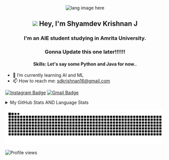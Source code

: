 <p align="center"><img width=15%" src="https://github.com/alansmathew/alansmathew/raw/master/lang.gif" alt="lang image here" /></p>

<h2 align="center">
 <img src="https://github.com/TheDudeThatCode/TheDudeThatCode/blob/master/Assets/Hi.gif" width="29px"> Hey, I'm Shyamdev Krishnan J
</h2>

 <h3 align="center">
  I'm an AIE student studying in Amrita University.
 </h3>
  
 
 <h3 align="center">
  Gonna Update this one later!!!!!!
 </h3>

  <h4 align="center">
Skills: Let's say some Python and Java for now..
 </h4>
 
- 🌱 I’m currently learning AI and ML 
- 📫 How to reach me: sdkrishnan16@gmail.com 

[![Instagram Badge](https://img.shields.io/badge/-shy.am.___-e4405f?style=flat-square&logo=Instagram&logoColor=white&link=https://www.instagram.com/shy.am.___/)](https://www.instagram.com/shy.am.___/)
[![Gmail Badge](https://img.shields.io/badge/-mail@sdkrishnan16@gmail.com-d14836?style=flat-square&logo=Gmail&logoColor=white&link=mailto:mail@sdkrishnan16@gmail.com)](mailto:mail@jayraj.co.in)
  
<details>
  <summary>My GitHub Stats AND Language Stats</summary>
  
 <a href="https://www.adamalston.com/"><img height="137px" src="https://github-readme-stats.vercel.app/api?username=Shyamdevkrishnanj&hide_title=true&hide_border=true&show_icons=true&include_all_commits=true&count_private=true&line_height=21&text_color=000&icon_color=000&bg_color=0,ea6161,ffc64d,fffc4d,52fa5a&theme=graywhite" /><!-- wi*quL3fcV --><img height="137px" src="https://github-readme-stats.vercel.app/api/top-langs/?username=Shyamdevkrishnanj&hide=html&hide_title=true&hide_border=true&layout=compact&langs_count=6&exclude_repo=comp426,Redventures-Movie-Quotes&text_color=000&icon_color=fff&bg_color=0,52fa5a,4dfcff,c64dff&theme=graywhite" /></a>

 <div align="center">
 
 [![GitHub Streak](https://github-readme-streak-stats.herokuapp.com/?user=Shyamdevkrishnanj)](https://git.io/streak-stats)
   
 </div>
 </details> 
  
 ![Snake animation](https://github.com/hxrshx/hxrshx/blob/main/github-contribution-grid-snake.svg)

 ![Profile views](https://gpvc.arturio.dev/Shyamdevkrishnanj)  
 
 

